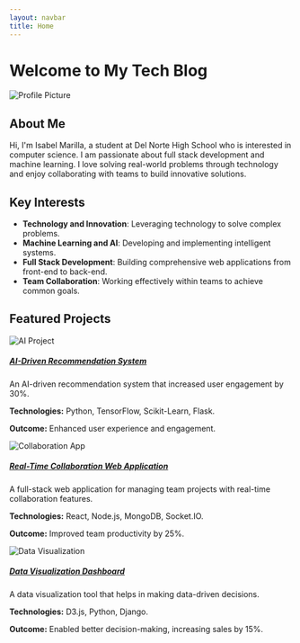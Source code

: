 ```yaml
---
layout: navbar
title: Home
---
```


# Welcome to My Tech Blog
<img src="https://github.com/username.png" class="profile-pic mt-4" alt="Profile Picture">

## About Me
Hi, I'm Isabel Marilla,  a student at Del Norte High School who is interested in computer science.  I am passionate about full stack development and machine learning.  I love solving real-world problems through technology and enjoy collaborating with teams to build innovative solutions.

## Key Interests
- **Technology and Innovation**: Leveraging technology to solve complex problems.
- **Machine Learning and AI**: Developing and implementing intelligent systems.
- **Full Stack Development**: Building comprehensive web applications from front-end to back-end.
- **Team Collaboration**: Working effectively within teams to achieve common goals.

## Featured Projects
<div class="card-deck mt-4">
    <div class="card">
        <img class="card-img-top" src="path/to/ai-project-image.jpg" alt="AI Project">
        <div class="card-body">
            <h5 class="card-title"><a href="https://github.com/username/ai-recommendation-system">AI-Driven Recommendation System</a></h5>
            <p class="card-text">An AI-driven recommendation system that increased user engagement by 30%.</p>
            <p><strong>Technologies:</strong> Python, TensorFlow, Scikit-Learn, Flask.</p>
            <p><strong>Outcome:</strong> Enhanced user experience and engagement.</p>
        </div>
    </div>
    <div class="card">
        <img class="card-img-top" src="path/to/collaboration-app-image.jpg" alt="Collaboration App">
        <div class="card-body">
            <h5 class="card-title"><a href="https://github.com/username/collaboration-app">Real-Time Collaboration Web Application</a></h5>
            <p class="card-text">A full-stack web application for managing team projects with real-time collaboration features.</p>
            <p><strong>Technologies:</strong> React, Node.js, MongoDB, Socket.IO.</p>
            <p><strong>Outcome:</strong> Improved team productivity by 25%.</p>
        </div>
    </div>
    <div class="card">
        <img class="card-img-top" src="path/to/data-visualization-image.jpg" alt="Data Visualization">
        <div class="card-body">
            <h5 class="card-title"><a href="https://github.com/username/data-visualization-dashboard">Data Visualization Dashboard</a></h5>
            <p class="card-text">A data visualization tool that helps in making data-driven decisions.</p>
            <p><strong>Technologies:</strong> D3.js, Python, Django.</p>
            <p><strong>Outcome:</strong> Enabled better decision-making, increasing sales by 15%.</p>
        </div>
    </div>
</div>